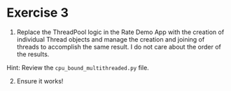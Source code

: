 # Exercise 3

1. Replace the ThreadPool logic in the Rate Demo App with the creation of individual Thread objects and manage the creation and joining of threads to accomplish the same result. I do not care about the order of the results.

Hint: Review the `cpu_bound_multithreaded.py` file.

2. Ensure it works!